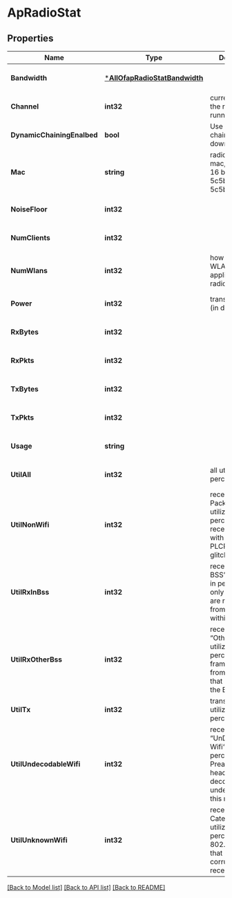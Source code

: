 # ApRadioStat

## Properties
Name | Type | Description | Notes
------------ | ------------- | ------------- | -------------
**Bandwidth** | [***AllOfapRadioStatBandwidth**](AllOfapRadioStatBandwidth.md) |  | [optional] [default to null]
**Channel** | **int32** | current channel the radio is running on | [optional] [default to null]
**DynamicChainingEnalbed** | **bool** | Use dynamic chaining for downlink | [optional] [default to null]
**Mac** | **string** | radio (base) mac, it can have 16 bssids (e.g. 5c5b350001a0-5c5b350001af) | [optional] [default to null]
**NoiseFloor** | **int32** |  | [optional] [default to null]
**NumClients** | **int32** |  | [optional] [default to null]
**NumWlans** | **int32** | how many WLANs are applied to the radio | [optional] [default to null]
**Power** | **int32** | transmit power (in dBm) | [optional] [default to null]
**RxBytes** | **int32** |  | [optional] [default to null]
**RxPkts** | **int32** |  | [optional] [default to null]
**TxBytes** | **int32** |  | [optional] [default to null]
**TxPkts** | **int32** |  | [optional] [default to null]
**Usage** | **string** |  | [optional] [default to null]
**UtilAll** | **int32** | all utilization in percentage | [optional] [default to null]
**UtilNonWifi** | **int32** | reception of “No Packets” utilization in percentage, received frames with invalid PLCPs and CRS glitches as noise | [optional] [default to null]
**UtilRxInBss** | **int32** | reception of “In BSS” utilization in percentage, only frames that are received from AP/STAs within the BSS | [optional] [default to null]
**UtilRxOtherBss** | **int32** | reception of “Other BSS” utilization in percentage, all frames received from AP/STAs that are outside the BSS | [optional] [default to null]
**UtilTx** | **int32** | transmission utilization in percentage | [optional] [default to null]
**UtilUndecodableWifi** | **int32** | reception of “UnDecodable Wifi“ utilization in percentage, only Preamble, PLCP header is decoded, Rest is undecodable in this radio | [optional] [default to null]
**UtilUnknownWifi** | **int32** | reception of “No Category” utilization in percentage, all 802.11 frames that are corrupted at the receiver | [optional] [default to null]

[[Back to Model list]](../README.md#documentation-for-models) [[Back to API list]](../README.md#documentation-for-api-endpoints) [[Back to README]](../README.md)

